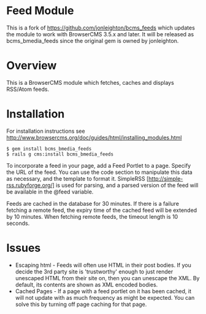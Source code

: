 Feed Module
==========

This is a fork of https://github.com/jonleighton/bcms_feeds which updates the module to work with BrowserCMS 3.5.x and later. It will be released as bcms_bmedia_feeds since the original gem is owned by jonleighton.

Overview
========

This is a BrowserCMS module which fetches, caches and displays RSS/Atom feeds.

Installation
============

For installation instructions see http://www.browsercms.org/doc/guides/html/installing_modules.html

	$ gem install bcms_bmedia_feeds
	$ rails g cms:install bcms_bmedia_feeds
	
To incorporate a feed in your page, add a Feed Portlet to a page. Specify the URL of the feed. You can use the code section to manipulate this data as necessary, and the template to format it. SimpleRSS [http://simple-rss.rubyforge.org/] is used for parsing, and a parsed version of the feed will be available in the @feed variable.

Feeds are cached in the database for 30 minutes. If there is a failure fetching a remote feed, the expiry time of the cached feed will be extended by 10 minutes. When fetching remote feeds, the timeout length is 10 seconds.

Issues
=====

* Escaping html - Feeds will often use HTML in their post bodies. If you decide the 3rd party site is 'trustworthy' enough to just render unescaped HTML from their site on, then you can unescape the XML. By default, its contents are shown as XML encoded bodies. 
* Cached Pages - If a page with a feed portlet on it has been cached, it will not update with as much frequency as might be expected. You can solve this by turning off page caching for that page.